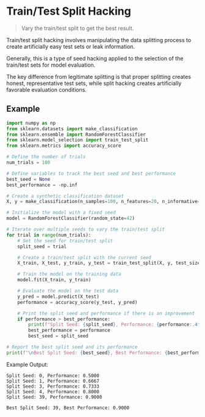 # Train/Test Split Hacking

> Vary the train/test split to get the best result.

Train/test split hacking involves manipulating the data splitting process to create artificially easy test sets or leak information.

Generally, this is a type of seed hacking applied to the selection of the train/test sets for model evaluation.

The key difference from legitimate splitting is that proper splitting creates honest, representative test sets, while split hacking creates artificially favorable evaluation conditions.

## Example

```python
import numpy as np
from sklearn.datasets import make_classification
from sklearn.ensemble import RandomForestClassifier
from sklearn.model_selection import train_test_split
from sklearn.metrics import accuracy_score

# Define the number of trials
num_trials = 100

# Define variables to track the best seed and best performance
best_seed = None
best_performance = -np.inf

# Create a synthetic classification dataset
X, y = make_classification(n_samples=100, n_features=20, n_informative=15, n_redundant=5, random_state=42)

# Initialize the model with a fixed seed
model = RandomForestClassifier(random_state=42)

# Iterate over multiple seeds to vary the train/test split
for trial in range(num_trials):
    # Set the seed for train/test split
    split_seed = trial

    # Create a train/test split with the current seed
    X_train, X_test, y_train, y_test = train_test_split(X, y, test_size=0.3, random_state=split_seed)

    # Train the model on the training data
    model.fit(X_train, y_train)

    # Evaluate the model on the test data
    y_pred = model.predict(X_test)
    performance = accuracy_score(y_test, y_pred)

    # Print the split seed and performance if there is an improvement
    if performance > best_performance:
        print(f"Split Seed: {split_seed}, Performance: {performance:.4f}")
        best_performance = performance
        best_seed = split_seed

# Report the best split seed and its performance
print(f"\nBest Split Seed: {best_seed}, Best Performance: {best_performance:.4f}")
```

Example Output:

```text
Split Seed: 0, Performance: 0.5000
Split Seed: 1, Performance: 0.6667
Split Seed: 3, Performance: 0.7333
Split Seed: 4, Performance: 0.8000
Split Seed: 39, Performance: 0.9000

Best Split Seed: 39, Best Performance: 0.9000
```

